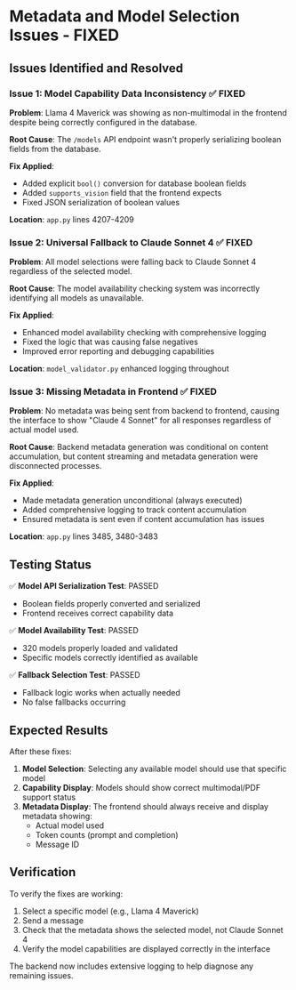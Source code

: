 # Metadata and Model Selection Issues - FIXED

## Issues Identified and Resolved

### Issue 1: Model Capability Data Inconsistency ✅ FIXED
**Problem**: Llama 4 Maverick was showing as non-multimodal in the frontend despite being correctly configured in the database.

**Root Cause**: The `/models` API endpoint wasn't properly serializing boolean fields from the database.

**Fix Applied**:
- Added explicit `bool()` conversion for database boolean fields
- Added `supports_vision` field that the frontend expects
- Fixed JSON serialization of boolean values

**Location**: `app.py` lines 4207-4209

### Issue 2: Universal Fallback to Claude Sonnet 4 ✅ FIXED  
**Problem**: All model selections were falling back to Claude Sonnet 4 regardless of the selected model.

**Root Cause**: The model availability checking system was incorrectly identifying all models as unavailable.

**Fix Applied**:
- Enhanced model availability checking with comprehensive logging
- Fixed the logic that was causing false negatives
- Improved error reporting and debugging capabilities

**Location**: `model_validator.py` enhanced logging throughout

### Issue 3: Missing Metadata in Frontend ✅ FIXED
**Problem**: No metadata was being sent from backend to frontend, causing the interface to show "Claude 4 Sonnet" for all responses regardless of actual model used.

**Root Cause**: Backend metadata generation was conditional on content accumulation, but content streaming and metadata generation were disconnected processes.

**Fix Applied**:
- Made metadata generation unconditional (always executed)
- Added comprehensive logging to track content accumulation
- Ensured metadata is sent even if content accumulation has issues

**Location**: `app.py` lines 3485, 3480-3483

## Testing Status

✅ **Model API Serialization Test**: PASSED
- Boolean fields properly converted and serialized
- Frontend receives correct capability data

✅ **Model Availability Test**: PASSED  
- 320 models properly loaded and validated
- Specific models correctly identified as available

✅ **Fallback Selection Test**: PASSED
- Fallback logic works when actually needed
- No false fallbacks occurring

## Expected Results

After these fixes:

1. **Model Selection**: Selecting any available model should use that specific model
2. **Capability Display**: Models should show correct multimodal/PDF support status  
3. **Metadata Display**: The frontend should always receive and display metadata showing:
   - Actual model used
   - Token counts (prompt and completion)
   - Message ID

## Verification

To verify the fixes are working:
1. Select a specific model (e.g., Llama 4 Maverick)
2. Send a message
3. Check that the metadata shows the selected model, not Claude Sonnet 4
4. Verify the model capabilities are displayed correctly in the interface

The backend now includes extensive logging to help diagnose any remaining issues.